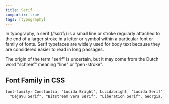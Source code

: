 ```yaml
---
title: Serif
compartir: true
tags: [typography]
---
```

In typography, a serif (/ˈsɛrɪf/) is a small line or stroke regularly attached to the end of a larger stroke in a letter or symbol within a particular font or family of fonts. Serif typefaces are widely used for body text because they are considered easier to read in long passages.

The origin of the term "serif" is uncertain, but it may come from the Dutch word "schreef" meaning "line" or "pen-stroke".

## Font Family in CSS

```css
font-family: Constantia, "Lucida Bright", Lucidabright, "Lucida Serif", Lucida,
  "DejaVu Serif", "Bitstream Vera Serif", "Liberation Serif", Georgia, serif;
```
